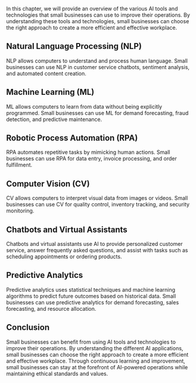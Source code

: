 
In this chapter, we will provide an overview of the various AI tools and technologies that small businesses can use to improve their operations. By understanding these tools and technologies, small businesses can choose the right approach to create a more efficient and effective workplace.

Natural Language Processing (NLP)
---------------------------------

NLP allows computers to understand and process human language. Small businesses can use NLP in customer service chatbots, sentiment analysis, and automated content creation.

Machine Learning (ML)
---------------------

ML allows computers to learn from data without being explicitly programmed. Small businesses can use ML for demand forecasting, fraud detection, and predictive maintenance.

Robotic Process Automation (RPA)
--------------------------------

RPA automates repetitive tasks by mimicking human actions. Small businesses can use RPA for data entry, invoice processing, and order fulfillment.

Computer Vision (CV)
--------------------

CV allows computers to interpret visual data from images or videos. Small businesses can use CV for quality control, inventory tracking, and security monitoring.

Chatbots and Virtual Assistants
-------------------------------

Chatbots and virtual assistants use AI to provide personalized customer service, answer frequently asked questions, and assist with tasks such as scheduling appointments or ordering products.

Predictive Analytics
--------------------

Predictive analytics uses statistical techniques and machine learning algorithms to predict future outcomes based on historical data. Small businesses can use predictive analytics for demand forecasting, sales forecasting, and resource allocation.

Conclusion
----------

Small businesses can benefit from using AI tools and technologies to improve their operations. By understanding the different AI applications, small businesses can choose the right approach to create a more efficient and effective workplace. Through continuous learning and improvement, small businesses can stay at the forefront of AI-powered operations while maintaining ethical standards and values.
